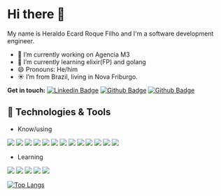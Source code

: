 # Hi there 👋

My name is Heraldo Ecard Roque Filho and I'm a software development engineer.


- 🔭 I’m currently working on Agencia M3
- 🌱 I’m currently learning elixir(FP) and golang
- 😄 Pronouns: He/him
- ☀️ I’m from Brazil, living in Nova Friburgo.


**Get in touch:**
[![Linkedin Badge](https://img.shields.io/badge/-Heraldo-0072b1?style=flat&logo=Linkedin&logoColor=white&link=https://www.linkedin.com/in/heraldo-ecard-roque-filho-99645698/)](https://www.linkedin.com/in/heraldo-ecard-roque-filho-99645698/) [![Github Badge](https://img.shields.io/badge/-heraldo663-grey?style=flat&logo=github&logoColor=white&link=https://github.com/heraldo663/)](https://github.com/heraldo663/) [![Github Badge](https://img.shields.io/badge/-me@heraldo.tech-4A71BD?style=flat&logo=mail&logoColor=white&link=mailto:me@heraldo.tech)](mailto:me@heraldo.tech)  <!-- ![Profile views](https://gpvc.arturio.dev/heraldo663) -->

## 🔧 Technologies & Tools

 - Know/using
 
![](https://img.shields.io/badge/vS-code-informational?style=flat&logo=vs-code&logoColor=white&color=4A71BD)
![](https://img.shields.io/badge/Code-JavaScript-informational?style=flat&logo=javascript&logoColor=white&color=4A71BD)
![](https://img.shields.io/badge/Code-Php-informational?style=flat&logo=php&logoColor=white&color=4A71BD)
![](https://img.shields.io/badge/Code-Typescript-informational?style=flat&logo=typescript&logoColor=white&color=4A71BD)
![](https://img.shields.io/badge/Code-Vue-informational?style=flat&logo=vue.js&logoColor=white&color=4A71BD)
![](https://img.shields.io/badge/Code-React-informational?style=flat&logo=react&logoColor=white&color=4A71BD)
![](https://img.shields.io/badge/Shell-Bash-informational?style=flat&logo=gnu-bash&logoColor=white&color=4A71BD)
![](https://img.shields.io/badge/Tools-PostgreSQL-informational?style=flat&logo=postgresql&logoColor=white&color=4A71BD)
![](https://img.shields.io/badge/Tools-Redis-informational?style=flat&logo=redis&logoColor=white&color=4A71BD)
![](https://img.shields.io/badge/Tools-Docker-informational?style=flat&logo=docker&logoColor=white&color=4A71BD)
![](https://img.shields.io/badge/Cloud-Digital_Ocean-informational?style=flat&logo=digitalocean&logoColor=white&color=4A71BD)
![](https://img.shields.io/badge/OS-Windows-informational?style=flat&logo=Windows&logoColor=white&color=4A71BD)
![](https://img.shields.io/badge/OS-WSL-informational?style=flat&logo=linux&logoColor=white&color=4A71BD)

- Learning

![](https://img.shields.io/badge/Code-Golang-informational?style=flat&logo=go&logoColor=white&color=4A71BD)
![](https://img.shields.io/badge/Code-Elixir-informational?style=flat&logo=elixir&logoColor=white&color=4A71BD)
![](https://img.shields.io/badge/Code-Rust-informational?style=flat&logo=rust&logoColor=white&color=4A71BD)
![](https://img.shields.io/badge/Code-Make-informational?style=flat&logo=cmake&logoColor=white&color=4A71BD)
![](https://img.shields.io/badge/Tools-Kubernetes-informational?style=flat&logo=kubernetes&logoColor=white&color=4A71BD)


[![Top Langs](https://github-readme-stats.vercel.app/api/top-langs/?username=heraldo663&layout=compact)](https://github.com/heraldo663/github-readme-stats)


